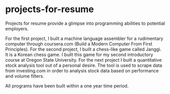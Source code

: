 # projects-for-resume

Projects for resume provide a glimpse into programming abilities to potential employers.

For the first project, I built a machine language assembler for a rudimentary computer through coursera.com (Build a Modern Computer From First Principles).
For the second project, I built a chess-like game called Janggi. It is a Korean chess game. I built this game for my second introductory course at Oregon State 
University. For the next project I built a quantitative stock analysis tool out of a personal desire. The tool is used to scrape data from investing.com in order to
analysis stock data based on performance and volume filters.

All programs have been built within a one year time period.
